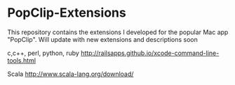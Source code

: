 # PopClip-Extensions

This repository contains the extensions I developed for the popular Mac app "PopClip". Will update with new extensions and descriptions soon


c,c++, perl, python, ruby
http://railsapps.github.io/xcode-command-line-tools.html

Scala
http://www.scala-lang.org/download/

